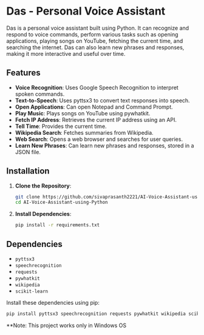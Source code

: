 # Das - Personal Voice Assistant

Das is a personal voice assistant built using Python. It can recognize and respond to voice commands, perform various tasks such as opening applications, playing songs on YouTube, fetching the current time, and searching the internet. Das can also learn new phrases and responses, making it more interactive and useful over time.

## Features

- **Voice Recognition**: Uses Google Speech Recognition to interpret spoken commands.
- **Text-to-Speech**: Uses pyttsx3 to convert text responses into speech.
- **Open Applications**: Can open Notepad and Command Prompt.
- **Play Music**: Plays songs on YouTube using pywhatkit.
- **Fetch IP Address**: Retrieves the current IP address using an API.
- **Tell Time**: Provides the current time.
- **Wikipedia Search**: Fetches summaries from Wikipedia.
- **Web Search**: Opens a web browser and searches for user queries.
- **Learn New Phrases**: Can learn new phrases and responses, stored in a JSON file.

## Installation

1. **Clone the Repository**:
    ```sh
    git clone https://github.com/sivaprasanth2221/AI-Voice-Assistant-using-Python.git
    cd AI-Voice-Assistant-using-Python
    ```

2. **Install Dependencies**:
    ```sh
    pip install -r requirements.txt
    ```

## Dependencies

- `pyttsx3`
- `speechrecognition`
- `requests`
- `pywhatkit`
- `wikipedia`
- `scikit-learn`

Install these dependencies using pip:
```sh
pip install pyttsx3 speechrecognition requests pywhatkit wikipedia scikit-learn
```
**Note: This project works only in Windows OS
